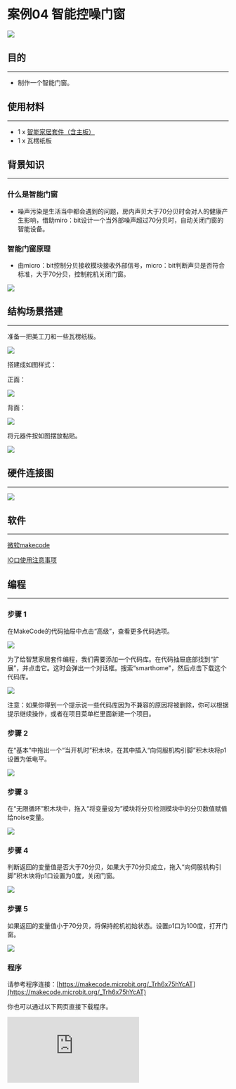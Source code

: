 ﻿# 案例04 智能控噪门窗

![](https://wiki-media-ef.oss-cn-hongkong.aliyuncs.com/docs/microbit/wisdom-life/microbit-smart-home-kit/images/krV05be.jpg)

## 目的
---

- 制作一个智能门窗。

## 使用材料
---

- 1 x [智能家居套件（含主板）](https://item.taobao.com/item.htm?ft=t&id=609328225464)
- 1 x 瓦楞纸板

## 背景知识
---
### 什么是智能门窗
- 噪声污染是生活当中都会遇到的问题，房内声贝大于70分贝时会对人的健康产生影响，借助miro：bit设计一个当外部噪声超过70分贝时，自动关闭门窗的智能设备。
### 智能门窗原理
- 由micro：bit控制分贝接收模块接收外部信号，micro：bit判断声贝是否符合标准，大于70分贝，控制舵机关闭门窗。

![](https://wiki-media-ef.oss-cn-hongkong.aliyuncs.com/docs/microbit/wisdom-life/microbit-smart-home-kit/images/pVCMbrY.png)

## 结构场景搭建
---
准备一把美工刀和一些瓦楞纸板。

![](https://wiki-media-ef.oss-cn-hongkong.aliyuncs.com/docs/microbit/wisdom-life/microbit-smart-home-kit/images/PuJE7uj.jpg)

搭建成如图样式：

正面：

![](https://wiki-media-ef.oss-cn-hongkong.aliyuncs.com/docs/microbit/wisdom-life/microbit-smart-home-kit/images/sPzbv3R.jpg)

背面：

![](https://wiki-media-ef.oss-cn-hongkong.aliyuncs.com/docs/microbit/wisdom-life/microbit-smart-home-kit/images/hvyJ9Ow.jpg)

将元器件按如图摆放黏贴。

![](https://wiki-media-ef.oss-cn-hongkong.aliyuncs.com/docs/microbit/wisdom-life/microbit-smart-home-kit/images/oSZrVnY.jpg)


## 硬件连接图
---

![](https://wiki-media-ef.oss-cn-hongkong.aliyuncs.com/docs/microbit/wisdom-life/microbit-smart-home-kit/images/GONK3U8.png)





## 软件
---
[微软makecode](https://makecode.microbit.org/#)

[IO口使用注意事项](https://www.elecfreaks.com/learn-cn/Edge_Connector_Data_Sheet/)



## 编程
---
### 步骤 1

在MakeCode的代码抽屉中点击“高级”，查看更多代码选项。

![](https://wiki-media-ef.oss-cn-hongkong.aliyuncs.com/docs/microbit/wisdom-life/microbit-smart-home-kit/images/smart_home_kit_case_01_01.png)

为了给智慧家居套件编程，我们需要添加一个代码库。在代码抽屉底部找到“扩展”，并点击它。这时会弹出一个对话框。搜索“smarthome"，然后点击下载这个代码库。

![](https://wiki-media-ef.oss-cn-hongkong.aliyuncs.com/docs/microbit/wisdom-life/microbit-smart-home-kit/images/smart_home_kit_case_01_02.png)


注意：如果你得到一个提示说一些代码库因为不兼容的原因将被删除，你可以根据提示继续操作，或者在项目菜单栏里面新建一个项目。


### 步骤 2

在“基本”中拖出一个“当开机时”积木块，在其中插入“向伺服机构引脚”积木块将p1设置为低电平。


![](https://wiki-media-ef.oss-cn-hongkong.aliyuncs.com/docs/microbit/wisdom-life/microbit-smart-home-kit/images/smart_home_kit_case_04_03.png)

### 步骤 3

在“无限循环”积木块中，拖入“将变量设为”模块将分贝检测模块中的分贝数值赋值给noise变量。

![](https://wiki-media-ef.oss-cn-hongkong.aliyuncs.com/docs/microbit/wisdom-life/microbit-smart-home-kit/images/smart_home_kit_case_04_04.png)

### 步骤 4

判断返回的变量值是否大于70分贝，如果大于70分贝成立，拖入“向伺服机构引脚”积木块将p1口设置为0度，关闭门窗。

![](https://wiki-media-ef.oss-cn-hongkong.aliyuncs.com/docs/microbit/wisdom-life/microbit-smart-home-kit/images/smart_home_kit_case_04_05.png)

### 步骤 5
如果返回的变量值小于70分贝，将保持舵机初始状态。设置p1口为100度，打开门窗。

![](https://wiki-media-ef.oss-cn-hongkong.aliyuncs.com/docs/microbit/wisdom-life/microbit-smart-home-kit/images/smart_home_kit_case_04_06.png)

### 程序

请参考程序连接：[https://makecode.microbit.org/_Trh6x75hYcAT](https://makecode.microbit.org/_Trh6x75hYcAT)

你也可以通过以下网页直接下载程序。

<div
    style={{
        position: 'relative',
        paddingBottom: '60%',
        overflow: 'hidden',
    }}
>
    <iframe
        src="https://makecode.microbit.org/_Trh6x75hYcAT"
        frameborder="0"
        sandbox="allow-popups allow-forms allow-scripts allow-same-origin"
        style={{
            position: 'absolute',
            width: '100%',
            height: '100%',
        }}
    />
</div>
---

## 结论
---
当噪声大于70分贝，micro：bit控制舵机打开门窗，当噪声小于70分贝，micro：bit控制舵机保持原本关闭状态。

正面：

![](https://wiki-media-ef.oss-cn-hongkong.aliyuncs.com/docs/microbit/wisdom-life/microbit-smart-home-kit/images/2JsAZKA.jpg)

背面：

![](https://wiki-media-ef.oss-cn-hongkong.aliyuncs.com/docs/microbit/wisdom-life/microbit-smart-home-kit/images/rGIkINB.jpg)

## 思考
---
如何根据室内温度，判断是否打开门窗通风。

## 常见问题
---


## 相关阅读
---
